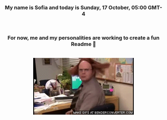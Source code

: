 


<div align="center">
<h3 >My name is Sofia and today is Sunday, 17 October, 05:00 GMT-4</h3><br>
<h3 >For now, me and my personalities are working to create a fun Readme 👋
</h3><br>
<img src='img/dwight.gif' alt='working...'/>
</div>
